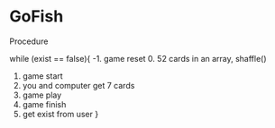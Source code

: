 # GoFish
Procedure


while (exist == false){
-1. game reset
0. 52 cards in an array, shaffle()
1. game start
2. you and computer get 7 cards
3. game play
4. game finish
5. get exist from user
}
